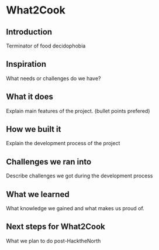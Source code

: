 # What2Cook
## Introduction ##
Terminator of food decidophobia


## Inspiration ##
What needs or challenges do we have?

## What it does ##
Explain main features of the project. (bullet points prefered)

## How we built it ##
Explain the development process of the project

## Challenges we ran into ##
Describe challenges we got during the development process

## What we learned ##
What knowledge we gained and what makes us proud of.

## Next steps for What2Cook ##
What we plan to do post-HacktheNorth